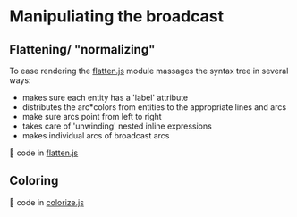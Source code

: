 # Manipuliating the broadcast

## Flattening/ "normalizing"
To ease rendering the [flatten.js](flatten.js) module massages the
syntax tree in several ways:
- makes sure each entity has a 'label' attribute
- distributes the arc*colors from entities to the appropriate lines and arcs
- make sure arcs point from left to right
- takes care of 'unwinding' nested inline expressions
- makes individual arcs of broadcast arcs

:page_with_curl: code in [flatten.js](flatten.js)

## Coloring
:page_with_curl: code in [colorize.js](colorize.js)